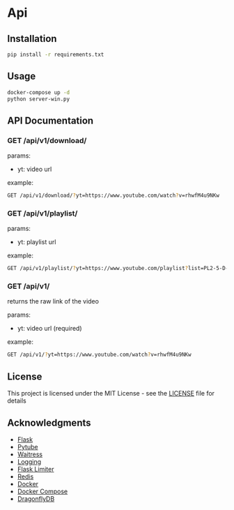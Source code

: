 # Api

## Installation

```bash
pip install -r requirements.txt
```

## Usage

```bash
docker-compose up -d
python server-win.py
```

## API Documentation

### GET /api/v1/download/

params:

- yt: video url

example:

```bash
GET /api/v1/download/?yt=https://www.youtube.com/watch?v=rhwfM4u9NKw
```

### GET /api/v1/playlist/

params:

- yt: playlist url

example:

```bash
GET /api/v1/playlist/?yt=https://www.youtube.com/playlist?list=PL2-5-D-0uYy-gw8x9VK0qKY-wvzZ0b7gT
```

### GET /api/v1/

returns the raw link of the video

params:

- yt: video url (required)

example:

```bash
GET /api/v1/?yt=https://www.youtube.com/watch?v=rhwfM4u9NKw
```

## License

This project is licensed under the MIT License - see the [LICENSE](LICENSE) file for details

## Acknowledgments

* [Flask](https://github.com/pallets/flask)
* [Pytube](https://github.com/pytube/pytube)
* [Waitress](https://github.com/Pylons/waitress)
* [Logging](https://docs.python.org/3/library/logging.html#logrecord-attributes)
* [Flask Limiter](https://github.com/alisaifee/flask-limiter)
* [Redis](https://redis.io/)
* [Docker](https://www.docker.com/)
* [Docker Compose](https://docs.docker.com/compose/)
* [DragonflyDB](https://dragonflydb.io/)
